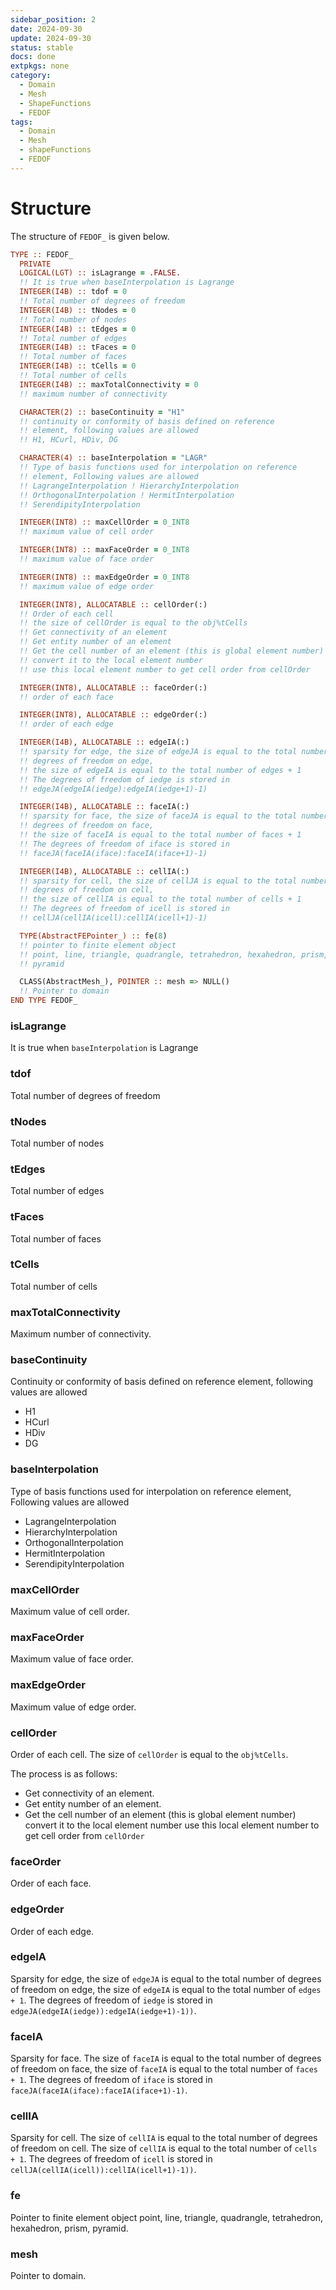 ```yaml
---
sidebar_position: 2
date: 2024-09-30 
update: 2024-09-30 
status: stable
docs: done
extpkgs: none
category: 
  - Domain
  - Mesh
  - ShapeFunctions
  - FEDOF
tags: 
  - Domain
  - Mesh
  - shapeFunctions
  - FEDOF
---
```


# Structure

The structure of `FEDOF_` is given below.

```fortran
TYPE :: FEDOF_
  PRIVATE
  LOGICAL(LGT) :: isLagrange = .FALSE.
  !! It is true when baseInterpolation is Lagrange
  INTEGER(I4B) :: tdof = 0
  !! Total number of degrees of freedom
  INTEGER(I4B) :: tNodes = 0
  !! Total number of nodes
  INTEGER(I4B) :: tEdges = 0
  !! Total number of edges
  INTEGER(I4B) :: tFaces = 0
  !! Total number of faces
  INTEGER(I4B) :: tCells = 0
  !! Total number of cells
  INTEGER(I4B) :: maxTotalConnectivity = 0
  !! maximum number of connectivity

  CHARACTER(2) :: baseContinuity = "H1"
  !! continuity or conformity of basis defined on reference
  !! element, following values are allowed
  !! H1, HCurl, HDiv, DG

  CHARACTER(4) :: baseInterpolation = "LAGR"
  !! Type of basis functions used for interpolation on reference
  !! element, Following values are allowed
  !! LagrangeInterpolation ! HierarchyInterpolation
  !! OrthogonalInterpolation ! HermitInterpolation
  !! SerendipityInterpolation

  INTEGER(INT8) :: maxCellOrder = 0_INT8
  !! maximum value of cell order

  INTEGER(INT8) :: maxFaceOrder = 0_INT8
  !! maximum value of face order

  INTEGER(INT8) :: maxEdgeOrder = 0_INT8
  !! maximum value of edge order

  INTEGER(INT8), ALLOCATABLE :: cellOrder(:)
  !! Order of each cell
  !! the size of cellOrder is equal to the obj%tCells
  !! Get connectivity of an element
  !! Get entity number of an element
  !! Get the cell number of an element (this is global element number)
  !! convert it to the local element number
  !! use this local element number to get cell order from cellOrder

  INTEGER(INT8), ALLOCATABLE :: faceOrder(:)
  !! order of each face

  INTEGER(INT8), ALLOCATABLE :: edgeOrder(:)
  !! order of each edge

  INTEGER(I4B), ALLOCATABLE :: edgeIA(:)
  !! sparsity for edge, the size of edgeJA is equal to the total number of
  !! degrees of freedom on edge,
  !! the size of edgeIA is equal to the total number of edges + 1
  !! The degrees of freedom of iedge is stored in
  !! edgeJA(edgeIA(iedge):edgeIA(iedge+1)-1)

  INTEGER(I4B), ALLOCATABLE :: faceIA(:)
  !! sparsity for face, the size of faceJA is equal to the total number of
  !! degrees of freedom on face,
  !! the size of faceIA is equal to the total number of faces + 1
  !! The degrees of freedom of iface is stored in
  !! faceJA(faceIA(iface):faceIA(iface+1)-1)

  INTEGER(I4B), ALLOCATABLE :: cellIA(:)
  !! sparsity for cell, the size of cellJA is equal to the total number of
  !! degrees of freedom on cell,
  !! the size of cellIA is equal to the total number of cells + 1
  !! The degrees of freedom of icell is stored in
  !! cellJA(cellIA(icell):cellIA(icell+1)-1)

  TYPE(AbstractFEPointer_) :: fe(8)
  !! pointer to finite element object
  !! point, line, triangle, quadrangle, tetrahedron, hexahedron, prism,
  !! pyramid

  CLASS(AbstractMesh_), POINTER :: mesh => NULL()
  !! Pointer to domain
END TYPE FEDOF_
```

### isLagrange

It is true when `baseInterpolation` is Lagrange

### tdof

Total number of degrees of freedom

### tNodes

Total number of nodes

### tEdges

Total number of edges

### tFaces

Total number of faces

### tCells

Total number of cells

### maxTotalConnectivity

Maximum number of connectivity.

### baseContinuity

Continuity or conformity of basis defined on reference element, following values are allowed

- H1
- HCurl
- HDiv
- DG

### baseInterpolation

Type of basis functions used for interpolation on reference element, Following values are allowed

- LagrangeInterpolation
- HierarchyInterpolation
- OrthogonalInterpolation
- HermitInterpolation
- SerendipityInterpolation

### maxCellOrder

Maximum value of cell order.

### maxFaceOrder

Maximum value of face order.

### maxEdgeOrder

Maximum value of edge order.

### cellOrder

Order of each cell. The size of `cellOrder` is equal to the `obj%tCells`.

The process is as follows:

- Get connectivity of an element.
- Get entity number of an element.
- Get the cell number of an element (this is global element number) convert it to the local element number use this local element number to get cell order from `cellOrder`

### faceOrder

Order of each face.

### edgeOrder

Order of each edge.

### edgeIA

Sparsity for edge, the size of `edgeJA` is equal to the total number of degrees of freedom on edge, the size of `edgeIA` is equal to the total number of `edges + 1`. The degrees of freedom of `iedge` is stored in `edgeJA(edgeIA(iedge)):edgeIA(iedge+1)-1))`.

### faceIA

Sparsity for face. The size of `faceIA` is equal to the total number of degrees of freedom on face, the size of `faceIA` is equal to the total number of `faces + 1`. The degrees of freedom of `iface` is stored in `faceJA(faceIA(iface):faceIA(iface+1)-1)`.

### cellIA

Sparsity for cell. The size of `cellIA` is equal to the total number of degrees of freedom on cell. The size of `cellIA` is equal to the total number of `cells + 1`. The degrees of freedom of `icell` is stored in `cellJA(cellIA(icell)):cellIA(icell+1)-1))`.

### fe

Pointer to finite element object point, line, triangle, quadrangle, tetrahedron, hexahedron, prism, pyramid.

### mesh

Pointer to domain.

